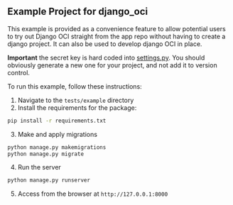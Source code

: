 ## Example Project for django_oci

This example is provided as a convenience feature to allow potential users to 
try out Django OCI straight from the app repo without having to create a django project.
It can also be used to develop django OCI in place.

**Important** the secret key is hard coded into [settings.py](settings.py).
You should obviously generate a new one for your project, and not add it to version control.

To run this example, follow these instructions:

1. Navigate to the `tests/example` directory
2. Install the requirements for the package:
		
```bash
pip install -r requirements.txt
```	

3. Make and apply migrations

```bash
python manage.py makemigrations
python manage.py migrate
```
	
4. Run the server

```bash
python manage.py runserver
```
		
5. Access from the browser at `http://127.0.0.1:8000`
